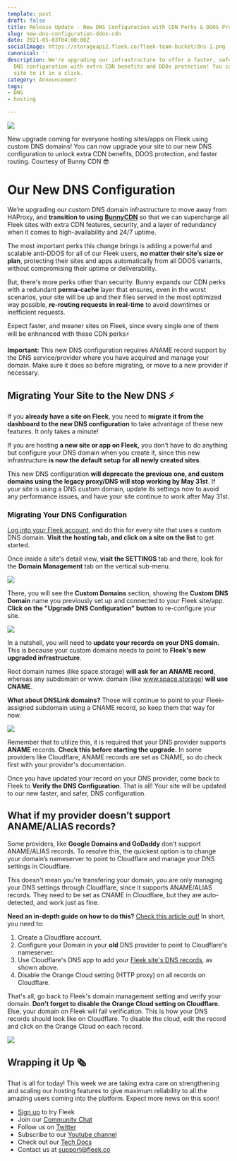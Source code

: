 ```yaml
---
template: post
draft: false
title: Release Update - New DNS Configuration with CDN Perks & DDOS Protection
slug: new-dns-configuration-ddos-cdn
date: 2021-05-03T04:00:00Z
socialImage: https://storageapi2.fleek.co/fleek-team-bucket/dns-1.png
canonical: ''
description: We're upgrading our infrastructure to offer a faster, safer, and resilient
  DNS configuration with extra CDN benefits and DDOs protection! You can migrate your
  site to it in a click.
category: Announcement
tags:
- DNS
- hosting

---
```

![](https://storageapi2.fleek.co/fleek-team-bucket/dns-1.png)

New upgrade coming for everyone hosting sites/apps on Fleek using custom DNS domains! You can now upgrade your site to our new DNS configuration to unlock extra CDN benefits, DDOS protection, and faster routing. Courtesy of Bunny CDN 😎

# Our New DNS Configuration

We’re upgrading our custom DNS domain infrastructure to move away from HAProxy, and **transition to using** [**BunnyCDN**](http://bunny.net/) so that we can supercharge all Fleek sites with extra CDN features, security, and a layer of redundancy when it comes to high-availability and 24/7 uptime.

The most important perks this change brings is adding a powerful and scalable anti-DDOS for all of our Fleek users, **no matter their site’s size or plan**, protecting their sites and apps automatically from all DDOS variants, without compromising their uptime or deliverability.

But, there's more perks other than security. Bunny expands our CDN perks with a redundant **perma-cache** layer that ensures, even in the worst scenarios, your site will be up and their files served in the most optimized way possible, **re-routing requests** **in real-time** to avoid downtimes or inefficient requests.

Expect faster, and meaner sites on Fleek, since every single one of them will be enhnanced with these CDN perks⚡

**Important:** This new DNS configuration requires ANAME record support by the DNS service/provider where you have acquired and manage your domain. Make sure it does so before migrating, or move to a new provider if necessary.

## Migrating Your Site to the New DNS ⚡

If you **already have a site on Fleek**, you need to **migrate it from the dashboard to the new DNS configuration** to take advantage of these new features. It only takes a minute!

If you are hosting **a new site or app on Fleek,** you don’t have to do anything but configure your DNS domain when you create it, since this new infrastructure **is now the default setup for all newly created sites**.

This new DNS configuration **will deprecate the previous one, and custom domains using the legacy proxy/DNS will stop working by May 31st**. If your site is using a DNS custom domain, update its settings now to avoid any performance issues, and have your site continue to work after May 31st.

### Migrating Your DNS Configuration

[Log into your Fleek account](http://app.fleek.co/), and do this for every site that uses a custom DNS domain. **Visit the hosting tab, and click on a site on the list** to get started.

Once inside a site's detail view, **visit the SETTINGS** tab and there, look for the **Domain Management** tab on the vertical sub-menu.

![](https://storageapi2.fleek.co/fleek-team-bucket/Blog%20Inline/dns.gif)

There, you will see the **Custom Domains** section, showing the **Custom DNS Domain** name you previously set up and connected to your Fleek site/app. **Click on the "Upgrade DNS Configuration" button** to re-configure your site.

![](https://storageapi2.fleek.co/fleek-team-bucket/dns-space.png)

In a nutshell, you will need to **update your records** **on your DNS domain.** This is because your custom domains needs to point to **Fleek's new upgraded infrastructure**.

Root domain names (like space.storage) **will ask for an ANAME record**, whereas any subdomain or www. domain (like www.space.storage) **will use CNAME**.

**What about DNSLink domains?** Those will continue to point to your Fleek-assigned subdomain using a CNAME record, so keep them that way for now.

![](https://storageapi2.fleek.co/fleek-team-bucket/Blog%20Inline/aname1.png)

Remember that to utilize this, it is required that your DNS provider supports **ANAME** records. **Check this** **before starting the upgrade.** In some providers like Cloudflare, ANAME records are set as CNAME, so do check first with your provider's documentation.

Once you have updated your record on your DNS provider, come back to Fleek to **Verify the DNS Configuration**. That is all! Your site will be updated to our new faster, and safer, DNS configuration.

## What if my provider doesn’t support ANAME/ALIAS records?

Some providers, like **Google Domains and GoDaddy** don’t support ANAME/ALIAS records. To resolve this, the quickest option is to change your domain’s nameserver to point to Cloudflare and manage your DNS settings in Cloudflare.

This doesn't mean you're transfering your domain, you are only managing your DNS settings through Cloudflare, since it supports ANAME/ALIAS records. They need to be set as CNAME in Cloudflare, but they are auto-detected, and work just as fine.

**Need an in-depth guide on how to do this?** [Check this article out!](https://blog.fleek.co/posts/troubleshooting-dns-domains-record-update-fleek#how-do-i-change-my-domains-nameserver-and-use-cloudflare-to-set-up-my-fleek-dns-records) In short, you need to:

1. Create a Cloudflare account.
2. Configure your Domain in your **old** DNS provider to point to Cloudflare's nameserver.
3. Use Cloudflare's DNS app to add your [Fleek site's DNS records](https://support.cloudflare.com/hc/en-us/articles/360019093151-Managing-DNS-records-in-Cloudflare), as shown above.
4. Disable the Orange Cloud setting (HTTP proxy) on all records on Cloudflare.

That's all, go back to Fleek's domain management setting and verify your domain. **Don't forget to disable the Orange Cloud setting on Cloudflare.** Else, your domain on Fleek will fail verification. This is how your DNS records should look like on Cloudflare. To disable the cloud, edit the record and click on the Orange Cloud on each record.

![](https://storageapi2.fleek.co/fleek-team-bucket/dns-only-cloudflare.png)

## Wrapping it Up 🗞️

That is all for today! This week we are taking extra care on strengthening and scaling our hosting features to give maximum reliability to all the amazing users coming into the platform. Expect more news on this soon!

* [Sign up](https://app.fleek.co/) to try Fleek
* Join our [Community Chat](https://slack.fleek.co/)
* Follow us on [Twitter](https://twitter.com/FleekHQ)
* Subscribe to our [Youtube channel](https://www.youtube.com/channel/UCBzlwYM0JjZpjDZ52-SLUmw)
* Check out our [Tech Docs](https://docs.fleek.co/)
* Contact us at support@fleek.co